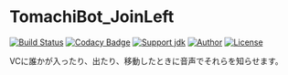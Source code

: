 # TomachiBot_JoinLeft
[![Build Status](https://travis-ci.org/book000/TomachiBot_JoinLeft.svg?branch=master)](https://travis-ci.org/book000/TomachiBot_JoinLeft)
[![Codacy Badge](https://api.codacy.com/project/badge/Grade/80cf8c3cb0604adfba7b5f0b9be280ca)](https://www.codacy.com/app/book000/TomachiBot_JoinLeft?utm_source=github.com&amp;utm_medium=referral&amp;utm_content=book000/TomachiBot_JoinLeft&amp;utm_campaign=Badge_Grade)
[![Support jdk](https://img.shields.io/badge/Support%20jdk-oraclejdk8-red.svg)](https://img.shields.io)
[![Author](https://img.shields.io/badge/Author%20MinecraftID-mine__book000-orange.svg)](https://img.shields.io)
[![License](https://img.shields.io/badge/license-None-yellow.svg)](https://img.shields.io)

VCに誰かが入ったり、出たり、移動したときに音声でそれらを知らせます。
